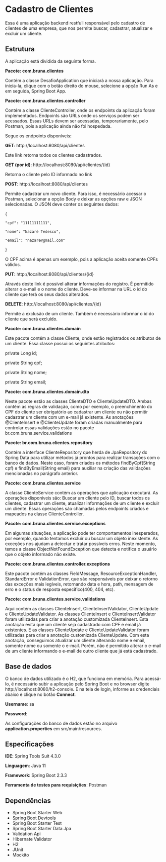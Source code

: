<h1>Cadastro de Clientes</h1>

Essa é uma aplicação backend restfull responsável pelo cadastro de clientes de uma empresa, que nos permite buscar, cadastrar, atualizar e excluir um cliente.

<h2>Estrutura</h2>

A aplicação está dividida da seguinte forma.

<strong>Pacote: com.bruna.clientes</strong>

Contém a classe DesafioApplication que iniciará a nossa aplicação. Para inicia-la, clique com o botão direito do mouse, selecione a opção Run As e em seguida, Spring Boot App.

<strong>Pacote: com.bruna.clientes.controller</strong>

Contém a classe ClienteController, onde os endpoints da aplicação foram implementados. Endpoints são URLs onde os serviços podem ser acessados.
Essas URLs devem ser acessadas, temporariamente, pelo Postman, pois a aplicação ainda não foi hospedada.

Segue os endpoints disponíveis:

<strong>GET</strong>: http://localhost:8080/api/clientes

Este link retorna todos os clientes cadastrados.

<strong>GET (por id)</strong>: http://localhost:8080/api/clientes/{id}

Retorna o cliente pelo ID informado no link

<strong>POST</strong>: http://localhost:8080/api/clientes

Permite cadastrar um novo cliente.
Para isso, é necessário acessar o Postman, selecionar a opção Body e deixar as opções raw e JSON selecionadas.
O JSON deve conter os seguintes dados:

{

    "cpf": "11111111111",
    
    "nome": "Nazaré Tedesco",
    
    "email": "nazare@gmail.com"
    
}

 
O CPF acima é apenas um exemplo, pois a aplicação aceita somente CPFs válidos.


<strong>PUT</strong>: http://localhost:8080/api/clientes/{id}

Através deste link é possível alterar informações do registro. É permitido alterar o e-mail e o nome do cliente. Deve-se informar na URL o id do cliente que terá os seus dados alterados.

<strong>DELETE</strong>: http://localhost:8080/api/clientes/{id}

Permite a exclusão de um cliente. Também é necessário informar o id do cliente que será excluído.


<strong>Pacote: com.bruna.clientes.domain</strong>

Este pacote contém a classe Cliente, onde estão registrados os atributos de um cliente. Essa classe possui os seguintes atributos:


private Long id;

private String cpf;

private String nome;

private String email;

<strong>Pacote: com.bruna.clientes.domain.dto</strong>

Neste pacote estão as classes ClienteDTO e ClienteUpdateDTO.
Ambas contém as regras de validação, como por exemplo, o preenchimento do CPF do cliente ser obrigatório ao cadastrar um cliente ou não permitir cadastrar um cliente com um e-mail já existente.
As anotações @ClienteInsert e @ClienteUpdate foram criadas manualmente para controlar essas validações estão no pacote br.com.bruna.service.validations


<strong>Pacote: br.com.bruna.clientes.repository</strong>

Contém a interface ClienteRepository que herda de JpaRepository do Spring Data para utilizar métodos já prontos para realizar transações com o banco de dados. Neste caso, foram criados os métodos findByCpf(String cpf) e findByEmail(String email) para auxiliar na criação das validações mencionadas no parágrafo anterior.

<strong>Pacote: com.bruna.clientes.service</strong>

A classe ClienteService contém as operações que aplicação executará. As operações disponíveis são: Buscar um cliente pelo ID, buscar todos os clientes, cadastrar um cliente, atualizar informações de um cliente e excluir um cliente. Essas operações são chamadas pelos endpoints criados e mapeados na classe ClienteController.

<strong>Pacote: com.bruna.clientes.service.exceptions</strong>

Em algumas situações, a aplicação pode ter comportamentos inesperados, por exemplo, quando tentamos excluir ou buscar um objeto inexistente. As exceções nos ajudam a detectar e tratar possíveis erros. Neste momento, temos a classe ObjectNotFoundException que detecta e notifica o usuário que o objeto informado não existe.

<strong>Pacote: com.bruna.clientes.controller.exceptions</strong>

Este pacote contém as classes FieldMessage, ResourceExceptionHandler, StandardError e ValidationError, que são responsáveis por deixar o retorno das exceções mais legíveis, retornando data e hora, path, mensagem de erro e o status de resposta específico(400, 404, etc).

<strong>Pacote: com.bruna.clientes.service.validations</strong>

Aqui contém as classes ClienteInsert, ClienteInsertValidator, ClienteUpdate e ClienteUpdateValidator. 
As classes ClienteInsert e ClienteInsertValidator foram utilizadas para criar a anotação customizada ClienteInsert. Esta anotação evita que um cliente seja cadastrado com CPF e email já existentes.
E as classes ClienteUpdate e ClienteUpdateValidator foram utilizadas para criar a anotação customizada ClienteUpdate. Com esta anotação, conseguimos atualizar um cliente alterando nome e email, somente nome ou somente o e-mail. Porém, não é permitido alterar o e-mail de um cliente informando o e-mail de outro cliente que já está cadastrado.


<h2>Base de dados</h2>

O banco de dados utilizado é o H2, que funciona em memória.
Para acessá-lo, é necessário subir a aplicação pelo Spring Boot e no browser digite http://localhost:8080/h2-console.
E na tela de login, informe as credenciais abaixo e clique no botão <strong>Connect</strong>.

<strong>Username</strong>: sa

<strong>Password</strong>: 

As configurações do banco de dados estão no arquivo <strong>application.properties</strong> em src/main/resources.


<h2>Especificações</h2>

<strong>IDE</strong>: Spring Tools Suit 4.3.0

<strong>Linguagem</strong>: Java 11

<strong>Framework</strong>: Spring Boot 2.3.3

<strong>Ferramenta de testes para requisições</strong>: Postman

<h2>Dependências</h2>
<ul>
  <li>Spring Boot Starter Web</li>
  <li>Spring Boot Devtools</li>
  <li>Spring Boot Starter Test</li>
  <li>Spring Boot Starter Data Jpa</li>
  <li>Validation Api</li>
  <li>Hibernate Validator</li>
  <li>H2</li>
  <li>JUnit</li>
  <li>Mockito</li>  
</ul>
